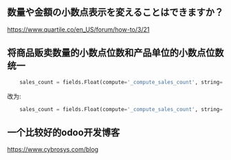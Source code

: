 ## 数量や金額の小数点表示を変えることはできますか？
https://www.quartile.co/en_US/forum/how-to/3/21

## 将商品贩卖数量的小数点位数和产品单位的小数点位数统一

```python
    sales_count = fields.Float(compute='_compute_sales_count', string='Sold')
```

改为:

```python
    sales_count = fields.Float(compute='_compute_sales_count', string='Sold', digits=dp.get_precision('Product Unit of Measure'))
```

## 一个比较好的odoo开发博客

https://www.cybrosys.com/blog
